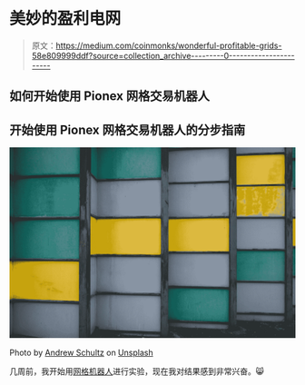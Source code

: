 # 美妙的盈利电网

> 原文：<https://medium.com/coinmonks/wonderful-profitable-grids-58e809999ddf?source=collection_archive---------0----------------------->

## 如何开始使用 Pionex 网格交易机器人

## 开始使用 Pionex 网格交易机器人的分步指南

![](img/f5d5bb04db2c7c4064c1f42e1fdf5999.png)

Photo by [Andrew Schultz](https://unsplash.com/@beatthegrind?utm_source=medium&utm_medium=referral) on [Unsplash](https://unsplash.com?utm_source=medium&utm_medium=referral)

几周前，我开始用[网格机器人](https://coincodecap.com/grid-trading)进行实验，现在我对结果感到非常兴奋。😸